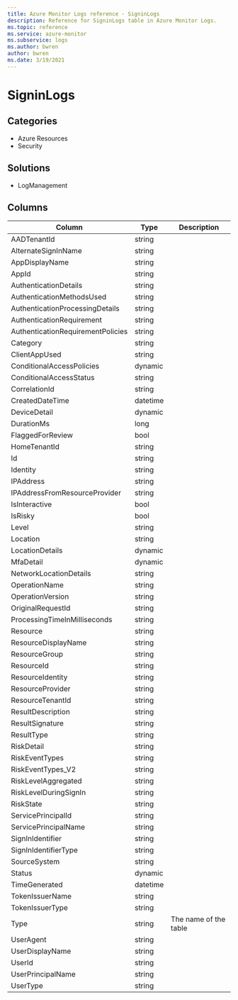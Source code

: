 ```yaml
---
title: Azure Monitor Logs reference - SigninLogs
description: Reference for SigninLogs table in Azure Monitor Logs.
ms.topic: reference
ms.service: azure-monitor
ms.subservice: logs
ms.author: bwren
author: bwren
ms.date: 3/19/2021
---
```


# SigninLogs

 

## Categories

- Azure Resources
- Security
## Solutions

- LogManagement




## Columns

|Column|Type|Description|
|---|---|---|
|AADTenantId|string||
|AlternateSignInName|string||
|AppDisplayName|string||
|AppId|string||
|AuthenticationDetails|string||
|AuthenticationMethodsUsed|string||
|AuthenticationProcessingDetails|string||
|AuthenticationRequirement|string||
|AuthenticationRequirementPolicies|string||
|Category|string||
|ClientAppUsed|string||
|ConditionalAccessPolicies|dynamic||
|ConditionalAccessStatus|string||
|CorrelationId|string||
|CreatedDateTime|datetime||
|DeviceDetail|dynamic||
|DurationMs|long||
|FlaggedForReview|bool||
|HomeTenantId|string||
|Id|string||
|Identity|string||
|IPAddress|string||
|IPAddressFromResourceProvider|string||
|IsInteractive|bool||
|IsRisky|bool||
|Level|string||
|Location|string||
|LocationDetails|dynamic||
|MfaDetail|dynamic||
|NetworkLocationDetails|string||
|OperationName|string||
|OperationVersion|string||
|OriginalRequestId|string||
|ProcessingTimeInMilliseconds|string||
|Resource|string||
|ResourceDisplayName|string||
|ResourceGroup|string||
|ResourceId|string||
|ResourceIdentity|string||
|ResourceProvider|string||
|ResourceTenantId|string||
|ResultDescription|string||
|ResultSignature|string||
|ResultType|string||
|RiskDetail|string||
|RiskEventTypes|string||
|RiskEventTypes_V2|string||
|RiskLevelAggregated|string||
|RiskLevelDuringSignIn|string||
|RiskState|string||
|ServicePrincipalId|string||
|ServicePrincipalName|string||
|SignInIdentifier|string||
|SignInIdentifierType|string||
|SourceSystem|string||
|Status|dynamic||
|TimeGenerated|datetime||
|TokenIssuerName|string||
|TokenIssuerType|string||
|Type|string|The name of the table|
|UserAgent|string||
|UserDisplayName|string||
|UserId|string||
|UserPrincipalName|string||
|UserType|string||

